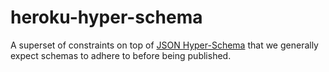 # heroku-hyper-schema

A superset of constraints on top of [JSON Hyper-Schema](http://json-schema.org/latest/json-schema-hypermedia.html) that we generally expect schemas to adhere to before being published.
